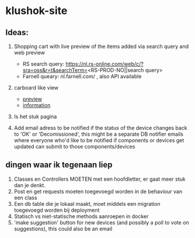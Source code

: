 # klushok-site

## Ideas:

1. Shopping cart with live preview of the items added via search query and web preview  
    - RS search query: https://nl.rs-online.com/web/c/?sra=oss&r=t&searchTerm=<RS-PROD-NO||search query>
    - Farnell queary: nl.farnell.com/<FARNELL-PROD-NO> , also API available
2. carboard like view
    - [preview](https://www.google.com/search?client=firefox-b-d&tbm=isch&sa=1&ei=UI93XbHgNeL5qwGp6bLYDQ&q=php+shopping+cart&oq=php+shoppi&gs_l=img.3.0.0i19.12604.14060..14925...0.0..0.138.734.9j1......0....1..gws-wiz-img.......0j0i67j0i10j0i30j0i8i30i19._1xfaw8Zyu8#imgrc=vhOXnRJDWv5gMM:)
    - [information](https://phppot.com/php/simple-php-shopping-cart/)
3. Is het stuk pagina 

4. Add email adress to be notified if the status of the device changes back to 'OK' or 'Decomissioned', this might be a separate DB notifier emails where everyone who'd like to be notified if components or devices get updated can submit to those components/devices


## dingen waar ik tegenaan liep
1. Classes en Controllers MOETEN met een hoofdletter, er gaat meer stuk dan je denkt.
2. Post en get requests moeten toegevoegd worden in de behaviour van een class
3. Een db table die je lokaal maakt, moet middels een migration toegevoegd worden bij deployment
4. Statisch vs niet-statische methods aanroepen in docker
5. 'make suggestion' button for new devices (and possibly a poll to vote on suggestions), this could also be an email